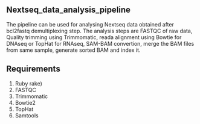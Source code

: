 ## Nextseq_data_analysis_pipeline
The pipeline can be used for analysing Nextseq data obtained after bcl2fastq demultiplexing step. The analysis steps are FASTQC of raw data, Quality trimming using Trimmomatic, reada alignment using Bowtie for DNAseq or TopHat for RNAseq, SAM-BAM convertion, merge the BAM files from same sample, generate sorted BAM and index it.

## Requirements
1. Ruby rake)
2. FASTQC
3. Trimmomatic
4. Bowtie2
5. TopHat
6. Samtools
